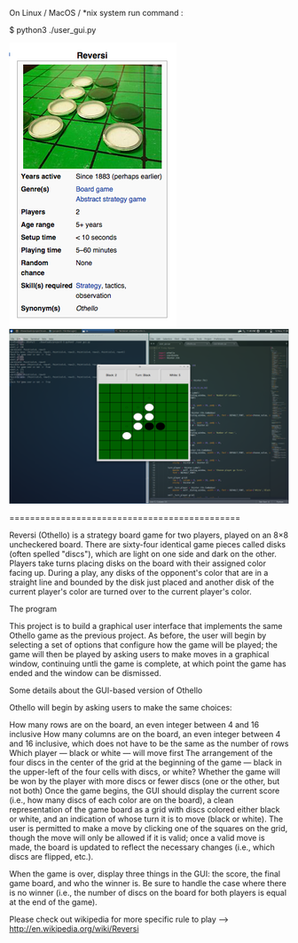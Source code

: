 On Linux / MacOS / *nix system run command :

$ python3 ./user_gui.py


![ScreenShot](screenshot.png)
![ScreenShot2](screenshot2.png)

=============================================

Reversi (Othello) is a strategy board game for two players, played on an 8×8 uncheckered board. There are sixty-four identical game pieces called disks (often spelled "discs"), which are light on one side and dark on the other. Players take turns placing disks on the board with their assigned color facing up. During a play, any disks of the opponent's color that are in a straight line and bounded by the disk just placed and another disk of the current player's color are turned over to the current player's color.

The program

This project is to build a graphical user interface that implements the same Othello game as the previous project. As before, the user will begin by selecting a set of options that configure how the game will be played; the game will then be played by asking users to make moves in a graphical window, continuing untli the game is complete, at which point the game has ended and the window can be dismissed.

Some details about the GUI-based version of Othello

Othello will begin by asking users to make the same choices:

How many rows are on the board, an even integer between 4 and 16 inclusive
How many columns are on the board, an even integer between 4 and 16 inclusive, which does not have to be the same as the number of rows
Which player — black or white — will move first
The arrangement of the four discs in the center of the grid at the beginning of the game — black in the upper-left of the four cells with discs, or white?
Whether the game will be won by the player with more discs or fewer discs (one or the other, but not both)
Once the game begins, the GUI should display the current score (i.e., how many discs of each color are on the board), a clean representation of the game board as a grid with discs colored either black or white, and an indication of whose turn it is to move (black or white). The user is permitted to make a move by clicking one of the squares on the grid, though the move will only be allowed if it is valid; once a valid move is made, the board is updated to reflect the necessary changes (i.e., which discs are flipped, etc.).

When the game is over, display three things in the GUI: the score, the final game board, and who the winner is. Be sure to handle the case where there is no winner (i.e., the number of discs on the board for both players is equal at the end of the game).

Please check out wikipedia for more specific rule to play --> http://en.wikipedia.org/wiki/Reversi
